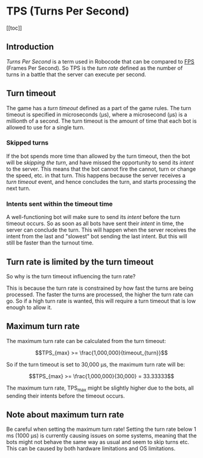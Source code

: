 # TPS (Turns Per Second)

[[toc]]

## Introduction

_Turns Per Second_ is a term used in Robocode that can be compared to [FPS] (Frames Per Second). So TPS is the _turn
rate_ defined as the number of turns in a battle that the server can execute per second.

## Turn timeout

The game has a _turn timeout_ defined as a part of the game rules. The turn timeout is specified in microseconds (µs),
where a microsecond (µs) is a millionth of a second. The turn timeout is the amount of time that each bot is allowed to
use for a single turn.

### Skipped turns

If the bot spends more time than allowed by the turn timeout, then the bot will be _skipping the turn_, and have missed
the opportunity to send its _intent_ to the server. This means that the bot cannot fire the cannot, turn or change the
speed, etc. in that turn. This happens because the server receives a _turn timeout_ event, and hence concludes the turn,
and starts processing the next turn.

### Intents sent within the timeout time

A well-functioning bot will make sure to send its _intent_ before the turn timeout occurs. So as soon as all bots have
sent their _intent_ in time, the server can conclude the turn. This will happen when the server receives the intent from
the last and "slowest" bot sending the last intent. But this will still be faster than the turnout time.

## Turn rate is limited by the turn timeout

So why is the turn timeout influencing the turn rate?

This is because the turn rate is constrained by how fast the turns are being processed. The faster the turns are
processed, the higher the turn rate can go. So if a high turn rate is wanted, this will require a turn timeout that is
low enough to allow it.

## Maximum turn rate

The maximum turn rate can be calculated from the turn timeout:

$$TPS_{max} >= \frac{1,000,000}{timeout_{turn}}$$

So if the turn timeout is set to 30,000 µs, the maximum turn rate will be:

$$TPS_{max} >= \frac{1,000,000}{30,000} = 33.33333$$

The maximum turn rate, TPS<sub>max</sub> might be slightly higher due to the bots, all sending their intents before the
timeout occurs.

## Note about maximum turn rate

Be careful when setting the maximum turn rate! Setting the turn rate below 1 ms (1000 µs) is currently causing issues on
some systems, meaning that the bots might not behave the same way as usual and seem to skip turns etc.
This can be caused by both hardware limitations and OS limitations.


[FPS]: https://en.wikipedia.org/wiki/Frame_rate "Frame Rate and frames per second (FPS)"
